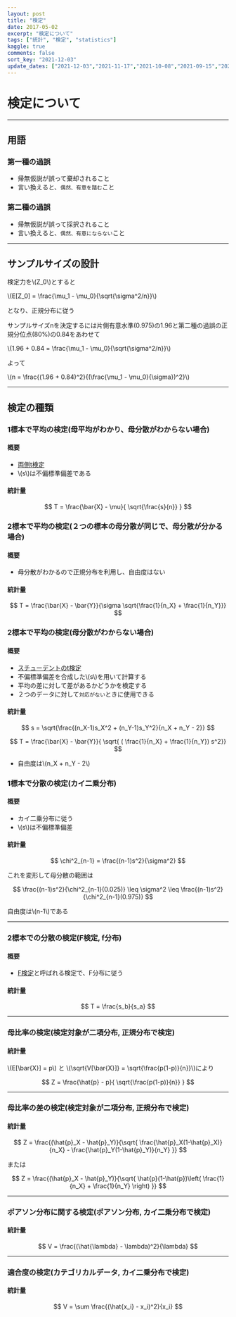 ```yaml
---
layout: post
title: "検定"
date: 2017-05-02
excerpt: "検定について"
tags: ["統計", "検定", "statistics"]
kaggle: true
comments: false
sort_key: "2021-12-03"
update_dates: ["2021-12-03","2021-11-17","2021-10-08","2021-09-15","2021-09-15","2021-09-05","2021-09-05","2021-09-03"]
---
```


# 検定について

---

## 用語

### 第一種の過誤
 - 帰無仮説が誤って棄却されること
 - 言い換えると、`偶然、有意を踏む`こと

### 第二種の過誤
 - 帰無仮説が誤って採択されること
 - 言い換えると、`偶然、有意にならない`こと

---

## サンプルサイズの設計
検定力を\\(Z_0\\)とすると  

\\(E[Z_0] = \frac{\mu_1 - \mu_0}{\sqrt{\sigma^2/n}}\\)

となり、正規分布に従う  

サンプルサイズnを決定するには片側有意水準(0.975)の1.96と第二種の過誤の正規分位点(80%)の0.84をあわせて

\\(1.96 + 0.84 = \frac{\mu_1 - \mu_0}{\sqrt{\sigma^2/n}}\\)

よって

\\(n = \frac{(1.96 + 0.84)^2}{(\frac{\mu_1 - \mu_0}{\sigma})^2}\\)

---

## 検定の種類

### 1標本で平均の検定(母平均がわかり、母分散がわからない場合)

#### 概要
 - [両側t検定](https://bellcurve.jp/statistics/course/9405.html)
 - \\(s\\)は不偏標準偏差である  

#### 統計量

$$
T = \frac{\bar{X} - \mu}{ \sqrt{\frac{s}{n}} }
$$

### 2標本で平均の検定(２つの標本の母分散が同じで、母分散が分かる場合)

#### 概要
 - 母分散がわかるので正規分布を利用し、自由度はない

#### 統計量

$$
T = \frac{\bar{X} - \bar{Y}}{\sigma \sqrt{\frac{1}{n_X} + \frac{1}{n_Y}}}
$$

### 2標本で平均の検定(母分散がわからない場合)  

#### 概要
 - [スチューデントのt検定](スチューデントのt検定)
 - 不偏標準偏差を合成した\\(s\\)を用いて計算する
 - 平均の差に対して差があるかどうかを検定する
 - ２つのデータに対して`対応がない`ときに使用できる

#### 統計量

$$
s = \sqrt{\frac{(n_X-1)s_X^2 + (n_Y-1)s_Y^2}{n_X + n_Y - 2}}
$$

$$
T = \frac{\bar{X} - \bar{Y}}{ \sqrt{ ( \frac{1}{n_X} + \frac{1}{n_Y}) s^2}}
$$

 - 自由度は\\(n_X + n_Y - 2\\)

### 1標本で分散の検定(カイ二乗分布)

#### 概要
 - カイ二乗分布に従う
 - \\(s\\)は不偏標準偏差

#### 統計量

$$
\chi^2_{n-1} = \frac{(n-1)s^2}{\sigma^2}
$$

これを変形して母分散の範囲は

$$
\frac{(n-1)s^2}{\chi^2_{n-1}(0.025)} \leq \sigma^2 \leq \frac{(n-1)s^2}{\chi^2_{n-1}(0.975)}
$$

自由度は\\(n-1\\)である

---

### 2標本での分散の検定(F検定, f分布)

#### 概要
 - [F検定](/f検定/)と呼ばれる検定で、F分布に従う

#### 統計量

$$
T = \frac{s_b}{s_a}
$$

---

### 母比率の検定(検定対象が二項分布, 正規分布で検定)

#### 統計量

\\(E[\bar{X}] = p\\) と \\(\sqrt{V[\bar{X}]} = \sqrt{\frac{p(1-p)}{n}}\\)により  

$$
Z = \frac{\hat{p} - p}{ \sqrt{\frac{p(1-p)}{n}} }
$$

---

### 母比率の差の検定(検定対象が二項分布, 正規分布で検定)

#### 統計量

$$
Z = \frac{(\hat{p}_X - \hat{p}_Y)}{\sqrt{ \frac{\hat{p}_X(1-\hat{p}_X)}{n_X} - \frac{\hat{p}_Y(1-\hat{p}_Y)}{n_Y} }}
$$

または

$$
Z = \frac{(\hat{p}_X - \hat{p}_Y)}{\sqrt{ \hat{p}(1-\hat{p})\left( \frac{1}{n_X} + \frac{1}{n_Y} \right) }}
$$

---

### ポアソン分布に関する検定(ポアソン分布, カイ二乗分布で検定)

#### 統計量

$$
V = \frac{(\hat{\lambda} - \lambda)^2}{\lambda}
$$

---

### 適合度の検定(カテゴリカルデータ, カイ二乗分布で検定)

#### 統計量

$$
V = \sum \frac{(\hat{x_i} - x_i)^2}{x_i}
$$
